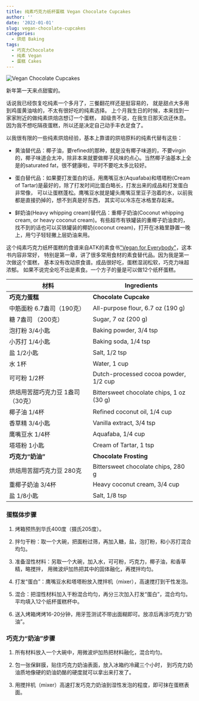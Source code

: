 ```yaml
---
title: 纯素巧克力纸杯蛋糕 Vegan Chocolate Cupcakes
author: ''
date: '2022-01-01'
slug: vegan-chocolate-cupcakes
categories:
  - 烘焙 Baking
tags:
  - 巧克力Chocolate
  - 纯素 Vegan
  - 蛋糕 Cakes
---
```

![Vegan Chocolate Cupcakes](/img/2021-12-13-vegan-chocolate-cupcakes.jpg)

新年第一天来点甜蜜的。

话说我已经恢复吃纯素一个多月了，三餐翻花样还是挺容易的，
就是甜点大多用到鸡蛋黄油啥的，不太有很好吃的纯素选择。
上个月我生日的时候，本来找到一家家附近的做纯素烘焙店想订一个蛋糕，
超级贵不说，在我生日那天店还休息。
因为我不想吃隔夜蛋糕，所以还是决定自己动手丰衣足食了。

以我很有限的一些纯素烘焙经验，基本上靠谱的烘培原料的纯素代替有这些：

* 黄油替代品：椰子油，要refined的那种，就是没有椰子味道的，不要virgin的，椰子味道会太冲，除非本来就要做椰子风味的点心。当然椰子油基本上全是的saturated fat，很不健康啦，平时不要吃太多比较好。

* 蛋白替代品：如果要打发蛋白的话，用鹰嘴豆水(Aquafaba)和塔塔粉(Cream of Tartar)是最好的，除了打发时间比蛋白略长，打发出来的成品和打发蛋白非常像，
可以让蛋糕蓬松。鹰嘴豆水就是罐头鹰嘴豆里豆子泡着的水，以前我都是直接扔掉的，想不到真是好东西，
其实可以冷冻在冰格里存起来。

* 鲜奶油(Heavy whipping cream)替代品：重椰子奶油(Coconut whipping cream, or heavy coconut cream)。有些超市有铁罐装的重椰子奶油卖的，找不到的话也可以买铁罐装的椰奶(coconut cream)，打开在冰箱里静置一晚上，用勺子轻轻撇上层奶油来用。

这个纯素巧克力纸杯蛋糕的食谱来自ATK的素食书["Vegan for Everybody"](https://www.amazon.com/Vegan-Everybody-Foolproof-Plant-Based-Between/dp/194035286X/ref=sr_1_1?crid=HR1NLZA2JG7P&keywords=Vegan+for+Everybody&qid=1641099007&sprefix=%2Caps%2C411&sr=8-1)，这本书内容非常好，
特别是第一章，讲了很多常用食材的素食替代品。因为我是第一次做这个蛋糕，
基本没有改动原食谱。成品很好吃，蛋糕湿润松软，巧克力味超浓郁。
如果不说完全吃不出是素食。一个方子的量是可以做12个纸杯蛋糕。

|材料          |Ingredients            |
|------------------------|-------------------------|
|**巧克力蛋糕**           |**Chocolate Cupcake**       |
|中筋面粉 6.7盎司（190克）   |All-purpose flour, 6.7 oz (190 g)     |
|糖 7盎司 （200克）               |Sugar, 7 oz (200 g)   |
|泡打粉 3/4小匙                              |Baking powder, 3/4 tsp|
|小苏打 1/4小匙                              |Baking soda, 1/4 tsp|
|盐 1/2小匙         |Salt, 1/2 tsp      |
|水 1杯            |Water, 1 cup |           
|可可粉 1/2杯            |Dutch-processed cocoa powder, 1/2 cup |           
|烘焙用苦甜巧克力豆 1盎司（30克）  |Bittersweet chocolate chips, 1 oz (30 g) |           
|椰子油 1/4杯            |Refined coconut oil, 1/4 cup |           
|香草精 3/4小匙                               |Vanilla extract, 3/4 tsp           |
|鹰嘴豆水 1/4杯            |Aquafaba, 1/4 cup |           
|塔塔粉 1小匙            |Cream of Tartar, 1 tsp |           
|**巧克力“奶油”**           |**Chocolate Frosting**       |
|烘焙用苦甜巧克力豆 280克  |Bittersweet chocolate chips, 280 g |           
|重椰子奶油 3/4杯            |Heavy coconut cream, 3/4 cup |           
|盐 1/8小匙         |Salt, 1/8 tsp      |

### 蛋糕体步骤

1. 烤箱预热到华氏400度（摄氏205度）。

2. 拌匀干粉：取一个大碗，把面粉过筛，再加入糖，盐，泡打粉，和小苏打混合均匀。

3. 准备湿性材料：另取一个大碗，加入水，可可粉，巧克力，椰子油，和香草精，略搅拌，
用微波炉加热把其中的固体融化，再搅拌均匀。

4. 打发“蛋白”：鹰嘴豆水和塔塔粉放入搅拌机（mixer），高速搅打到干性发泡。

5. 混合：把湿性材料加入干粉混合均匀，再分三次加入打发“蛋白”，混合均匀。
平均填入12个纸杯蛋糕杯中。

6. 送入烤箱烤烤16-20分钟，用牙签测试不带出面糊即可。放凉后再涂巧克力“奶油”。

### 巧克力“奶油”步骤

1. 所有材料放入一个大碗中，用微波炉加热把材料融化，混合均匀。

2. 包一张保鲜膜，贴住巧克力奶油表面，放入冰箱约冷藏三个小时，
到巧克力奶油质地像硬的奶油奶酪的硬度就可以拿出来打发了。

3. 用搅拌机（mixer）高速打发巧克力奶油到湿性发泡的程度，即可抹在蛋糕表面。
